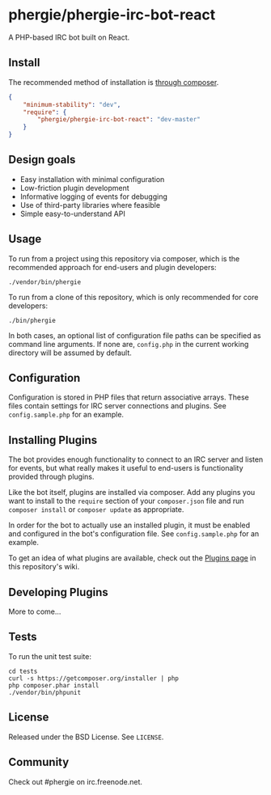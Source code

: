 # phergie/phergie-irc-bot-react

A PHP-based IRC bot built on React.

## Install

The recommended method of installation is [through composer](http://getcomposer.org).

```JSON
{
    "minimum-stability": "dev",
    "require": {
        "phergie/phergie-irc-bot-react": "dev-master"
    }
}
```

## Design goals

* Easy installation with minimal configuration
* Low-friction plugin development
* Informative logging of events for debugging
* Use of third-party libraries where feasible
* Simple easy-to-understand API

## Usage

To run from a project using this repository via composer, which is the
recommended approach for end-users and plugin developers:

```
./vendor/bin/phergie
```

To run from a clone of this repository, which is only recommended for core
developers:

```
./bin/phergie
```

In both cases, an optional list of configuration file paths can be specified as
command line arguments.  If none are, `config.php` in the current working
directory will be assumed by default.

## Configuration

Configuration is stored in PHP files that return associative arrays. These files
contain settings for IRC server connections and plugins. See
`config.sample.php` for an example.

## Installing Plugins

The bot provides enough functionality to connect to an IRC server and listen
for events, but what really makes it useful to end-users is functionality
provided through plugins.

Like the bot itself, plugins are installed via composer. Add any plugins you
want to install to the `require` section of your `composer.json` file and run 
`composer install` or `composer update` as appropriate.

In order for the bot to actually use an installed plugin, it must be enabled
and configured in the bot's configuration file. See `config.sample.php` for an
example.

To get an idea of what plugins are available, check out the [Plugins
page](https://github.com/phergie/phergie-irc-bot-react/wiki/Plugins) in this
repository's wiki.

## Developing Plugins

More to come...

## Tests

To run the unit test suite:

```
cd tests
curl -s https://getcomposer.org/installer | php
php composer.phar install
./vendor/bin/phpunit
```

## License

Released under the BSD License. See `LICENSE`.

## Community

Check out #phergie on irc.freenode.net.
